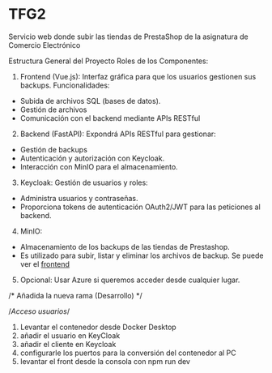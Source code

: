 # TFG2
Servicio web donde subir las tiendas de PrestaShop de la asignatura de Comercio Electrónico 

Estructura General del Proyecto
Roles de los Componentes:
1. Frontend (Vue.js):
 Interfaz gráfica para que los usuarios gestionen sus backups.
 Funcionalidades:
 - Subida de archivos SQL (bases de datos).
 - Gestión de archivos
 - Comunicación con el backend mediante APIs RESTful
2. Backend (FastAPI):
 Expondrá APIs RESTful para gestionar:
 - Gestión de backups
 - Autenticación y autorización con Keycloak.
 - Interacción con MinIO para el almacenamiento.
3. Keycloak:
 Gestión de usuarios y roles:
 - Administra usuarios y contraseñas.
 - Proporciona tokens de autenticación OAuth2/JWT para las peticiones al backend.
4. MinIO:
 - Almacenamiento de los backups de las tiendas de Prestashop.
 - Es utilizado para subir, listar y eliminar los archivos de backup.
   Se puede ver el [frontend](https://www.canva.com/design/DAGZ1Mo0siI/WryKV47wWqfTLKU76XSrTg/edit?utm_content=DAGZ1Mo0siI&utm_campaign=designshare&utm_medium=link2&utm_source=sharebutton)
5. Opcional: Usar Azure si queremos acceder desde cualquier lugar.


/* Añadida la nueva rama (Desarrollo) */


/*Acceso usuarios*/
1. Levantar el contenedor  desde Docker Desktop
2. añadir el usuario en KeyCloak
3. añadir el cliente en Keycloak
4. configurarle los puertos para la conversión del contenedor al PC
5. levantar el front desde la consola con npm run dev